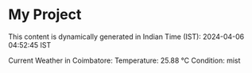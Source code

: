 # My Project

This content is dynamically generated in Indian Time (IST): 2024-04-06 04:52:45 IST


Current Weather in Coimbatore:
Temperature: 25.88 °C
Condition: mist
